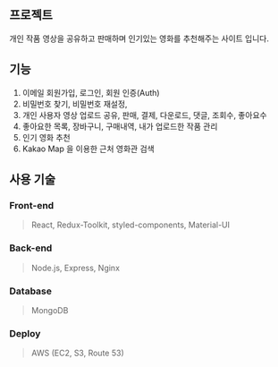 ## 프로젝트

개인 작품 영상을 공유하고 판매하며 인기있는 영화를 추천해주는 사이트 입니다.

## 기능

1. 이메일 회원가입, 로그인, 회원 인증(Auth)
2. 비밀번호 찾기, 비밀번호 재설정,
3. 개인 사용자 영상 업로드 공유, 판매, 결제, 다운로드, 댓글, 조회수, 좋아요수
4. 좋아요한 목록, 장바구니, 구매내역, 내가 업로드한 작품 관리
5. 인기 영화 추천
6. Kakao Map 을 이용한 근처 영화관 검색

## 사용 기술

### Front-end

> React, Redux-Toolkit, styled-components, Material-UI

### Back-end

> Node.js, Express, Nginx

### Database

> MongoDB

### Deploy

> AWS (EC2, S3, Route 53)
